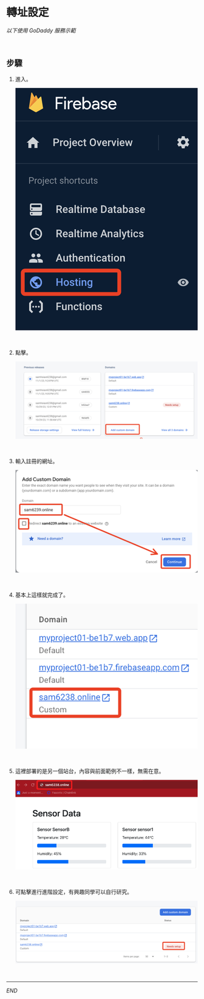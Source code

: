 # 轉址設定

_以下使用 GoDaddy 服務示範_

<br>

## 步驟

1. 進入。

   ![](images/img_39.png)

<br>

2. 點擊。

   ![](images/img_40.png)

<br>

3. 輸入註冊的網址。

   ![](images/img_41.png)

<br>

4. 基本上這樣就完成了。

   ![](images/img_42.png)

<br>

5. 這裡部署的是另一個站台，內容與前面範例不一樣，無需在意。

   ![](images/img_43.png)

<br>

6. 可點擊進行進階設定，有興趣同學可以自行研究。

   ![](images/img_44.png)


<br>

___

_END_